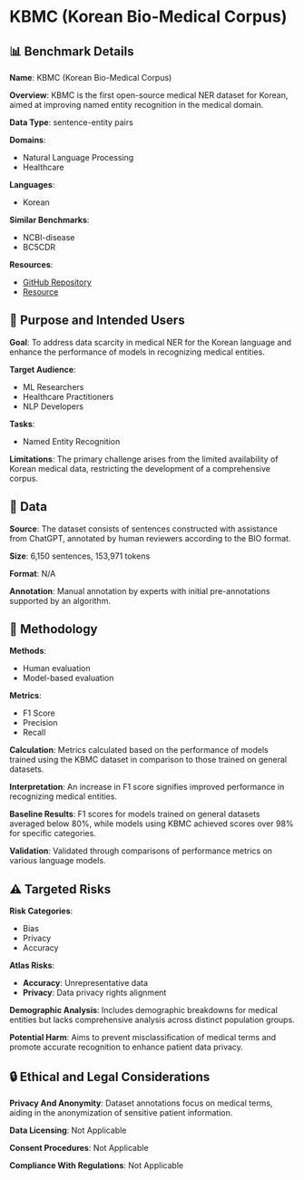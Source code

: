 # KBMC (Korean Bio-Medical Corpus)

## 📊 Benchmark Details

**Name**: KBMC (Korean Bio-Medical Corpus)

**Overview**: KBMC is the first open-source medical NER dataset for Korean, aimed at improving named entity recognition in the medical domain.

**Data Type**: sentence-entity pairs

**Domains**:
- Natural Language Processing
- Healthcare

**Languages**:
- Korean

**Similar Benchmarks**:
- NCBI-disease
- BC5CDR

**Resources**:
- [GitHub Repository](https://github.com/naver/nlp-challenge)
- [Resource](https://chat.openai.com)

## 🎯 Purpose and Intended Users

**Goal**: To address data scarcity in medical NER for the Korean language and enhance the performance of models in recognizing medical entities.

**Target Audience**:
- ML Researchers
- Healthcare Practitioners
- NLP Developers

**Tasks**:
- Named Entity Recognition

**Limitations**: The primary challenge arises from the limited availability of Korean medical data, restricting the development of a comprehensive corpus.

## 💾 Data

**Source**: The dataset consists of sentences constructed with assistance from ChatGPT, annotated by human reviewers according to the BIO format.

**Size**: 6,150 sentences, 153,971 tokens

**Format**: N/A

**Annotation**: Manual annotation by experts with initial pre-annotations supported by an algorithm.

## 🔬 Methodology

**Methods**:
- Human evaluation
- Model-based evaluation

**Metrics**:
- F1 Score
- Precision
- Recall

**Calculation**: Metrics calculated based on the performance of models trained using the KBMC dataset in comparison to those trained on general datasets.

**Interpretation**: An increase in F1 score signifies improved performance in recognizing medical entities.

**Baseline Results**: F1 scores for models trained on general datasets averaged below 80%, while models using KBMC achieved scores over 98% for specific categories.

**Validation**: Validated through comparisons of performance metrics on various language models.

## ⚠️ Targeted Risks

**Risk Categories**:
- Bias
- Privacy
- Accuracy

**Atlas Risks**:
- **Accuracy**: Unrepresentative data
- **Privacy**: Data privacy rights alignment

**Demographic Analysis**: Includes demographic breakdowns for medical entities but lacks comprehensive analysis across distinct population groups.

**Potential Harm**: Aims to prevent misclassification of medical terms and promote accurate recognition to enhance patient data privacy.

## 🔒 Ethical and Legal Considerations

**Privacy And Anonymity**: Dataset annotations focus on medical terms, aiding in the anonymization of sensitive patient information.

**Data Licensing**: Not Applicable

**Consent Procedures**: Not Applicable

**Compliance With Regulations**: Not Applicable
